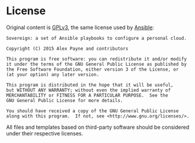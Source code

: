 # License

Original content is [GPLv3](http://gplv3.fsf.org/), the same license used by [Ansible](http://www.ansible.com/):

```
Sovereign: a set of Ansible playbooks to configure a personal cloud.

Copyright (C) 2015 Alex Payne and contributors

This program is free software: you can redistribute it and/or modify
it under the terms of the GNU General Public License as published by
the Free Software Foundation, either version 3 of the License, or
(at your option) any later version.

This program is distributed in the hope that it will be useful,
but WITHOUT ANY WARRANTY; without even the implied warranty of
MERCHANTABILITY or FITNESS FOR A PARTICULAR PURPOSE.  See the
GNU General Public License for more details.

You should have received a copy of the GNU General Public License
along with this program.  If not, see <http://www.gnu.org/licenses/>.
```

All files and templates based on third-party software should be considered under their respective licenses.
